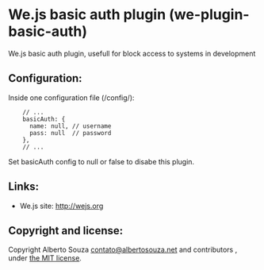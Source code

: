 # We.js basic auth plugin (we-plugin-basic-auth)

We.js basic auth plugin, usefull for block access to systems in development

## Configuration:

Inside one configuration file (/config/):

```
    // ...
    basicAuth: {
      name: null, // username
      pass: null  // password
    },
    // ...
```

Set basicAuth config to null or false to disabe this plugin.

## Links:

* We.js site: http://wejs.org

## Copyright and license:

Copyright Alberto Souza <contato@albertosouza.net> and contributors , under [the MIT license](https://github.com/wejs/we-core/blob/master/LICENSE.md).
